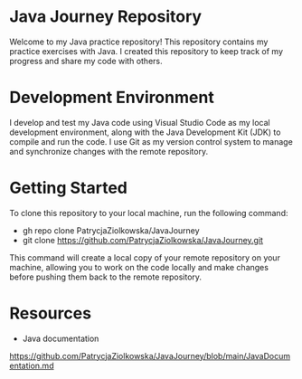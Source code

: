 # Java Journey Repository

Welcome to my Java practice repository! This repository contains my practice exercises with Java. I created this repository to keep track of my progress and share my code with others.

# Development Environment

I develop and test my Java code using Visual Studio Code as my local development environment, along with the Java Development Kit (JDK) to compile and run the code. I use Git as my version control system to manage and synchronize changes with the remote repository.

# Getting Started

To clone this repository to your local machine, run the following command:

* gh repo clone PatrycjaZiolkowska/JavaJourney
* git clone https://github.com/PatrycjaZiolkowska/JavaJourney.git

This command will create a local copy of your remote repository on your machine, allowing you to work on the code locally and make changes before pushing them back to the remote repository.

# Resources

* Java documentation

https://github.com/PatrycjaZiolkowska/JavaJourney/blob/main/JavaDocumentation.md
